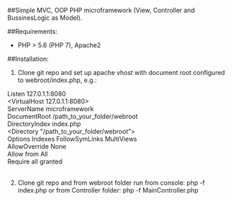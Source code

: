 ##Simple MVC, OOP PHP microframework (View, Controller and BussinesLogic as Model).

##Requirements:
- PHP > 5.6 (PHP 7), Apache2


##Installation: 

1. Clone git repo and set up apache vhost with document root configured to webroot/index.php, e.g.:

Listen 127.0.1.1:8080  
<VirtualHost 127.0.1.1:8080>  
  ServerName microframework  
  DocumentRoot /path_to_your_folder/webroot  
  DirectoryIndex index.php  
  <Directory "/path_to_your_folder/webroot">  
    Options Indexes FollowSymLinks MultiViews  
    AllowOverride None  
    Allow from All  
    Require all granted  
  </Directory>  
</VirtualHost>  

2. Clone git repo and from webroot folder run from console: php -f index.php or from Controller folder: php -f MainController.php

